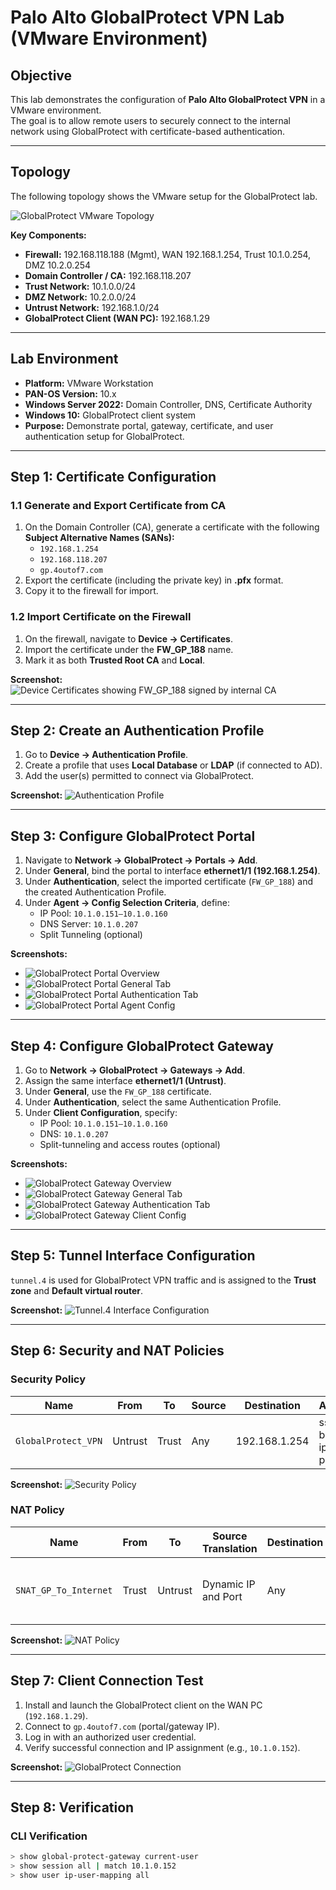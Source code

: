 # Palo Alto GlobalProtect VPN Lab (VMware Environment)

## Objective
This lab demonstrates the configuration of **Palo Alto GlobalProtect VPN** in a VMware environment.  
The goal is to allow remote users to securely connect to the internal network using GlobalProtect with certificate-based authentication.

---

## Topology
The following topology shows the VMware setup for the GlobalProtect lab.

![GlobalProtect VMware Topology](./screenshots/globalprotect-vmware-topology.png)

**Key Components:**
- **Firewall:** 192.168.118.188 (Mgmt), WAN 192.168.1.254, Trust 10.1.0.254, DMZ 10.2.0.254  
- **Domain Controller / CA:** 192.168.118.207  
- **Trust Network:** 10.1.0.0/24  
- **DMZ Network:** 10.2.0.0/24  
- **Untrust Network:** 192.168.1.0/24  
- **GlobalProtect Client (WAN PC):** 192.168.1.29  

---

## Lab Environment
- **Platform:** VMware Workstation  
- **PAN-OS Version:** 10.x  
- **Windows Server 2022:** Domain Controller, DNS, Certificate Authority  
- **Windows 10:** GlobalProtect client system  
- **Purpose:** Demonstrate portal, gateway, certificate, and user authentication setup for GlobalProtect.

---

## Step 1: Certificate Configuration

### 1.1 Generate and Export Certificate from CA
1. On the Domain Controller (CA), generate a certificate with the following **Subject Alternative Names (SANs):**  
   - `192.168.1.254`  
   - `192.168.118.207`  
   - `gp.4outof7.com`
2. Export the certificate (including the private key) in **.pfx** format.  
3. Copy it to the firewall for import.

### 1.2 Import Certificate on the Firewall
1. On the firewall, navigate to **Device → Certificates**.  
2. Import the certificate under the **FW_GP_188** name.  
3. Mark it as both **Trusted Root CA** and **Local**.  

**Screenshot:**
![Device Certificates showing FW_GP_188 signed by internal CA](./screenshots/device-certificates-fw-gp-188.png)

---

## Step 2: Create an Authentication Profile

1. Go to **Device → Authentication Profile**.  
2. Create a profile that uses **Local Database** or **LDAP** (if connected to AD).  
3. Add the user(s) permitted to connect via GlobalProtect.

**Screenshot:**
![Authentication Profile](./screenshots/auth-profile.png)

---

## Step 3: Configure GlobalProtect Portal

1. Navigate to **Network → GlobalProtect → Portals → Add**.  
2. Under **General**, bind the portal to interface **ethernet1/1 (192.168.1.254)**.  
3. Under **Authentication**, select the imported certificate (`FW_GP_188`) and the created Authentication Profile.  
4. Under **Agent → Config Selection Criteria**, define:
   - IP Pool: `10.1.0.151–10.1.0.160`
   - DNS Server: `10.1.0.207`
   - Split Tunneling (optional)

**Screenshots:**
- ![GlobalProtect Portal Overview](./screenshots/gp-portal-overview.png)
- ![GlobalProtect Portal General Tab](./screenshots/gp-portal-general.png)
- ![GlobalProtect Portal Authentication Tab](./screenshots/gp-portal-authentication.png)
- ![GlobalProtect Portal Agent Config](./screenshots/gp-portal-agent.png)

---

## Step 4: Configure GlobalProtect Gateway

1. Go to **Network → GlobalProtect → Gateways → Add**.  
2. Assign the same interface **ethernet1/1 (Untrust)**.  
3. Under **General**, use the `FW_GP_188` certificate.  
4. Under **Authentication**, select the same Authentication Profile.  
5. Under **Client Configuration**, specify:
   - IP Pool: `10.1.0.151–10.1.0.160`
   - DNS: `10.1.0.207`
   - Split-tunneling and access routes (optional)

**Screenshots:**
- ![GlobalProtect Gateway Overview](./screenshots/gp-gateway-overview.png)
- ![GlobalProtect Gateway General Tab](./screenshots/gp-gateway-general.png)
- ![GlobalProtect Gateway Authentication Tab](./screenshots/gp-gateway-authentication.png)
- ![GlobalProtect Gateway Client Config](./screenshots/gp-gateway-client-config.png)

---

## Step 5: Tunnel Interface Configuration

`tunnel.4` is used for GlobalProtect VPN traffic and is assigned to the **Trust zone** and **Default virtual router**.

**Screenshot:**
![Tunnel.4 Interface Configuration](./screenshots/tunnel4-interface-config.png)

---

## Step 6: Security and NAT Policies

### Security Policy
| Name | From | To | Source | Destination | Application | Action |
|------|------|----|---------|-------------|--------------|---------|
| `GlobalProtect_VPN` | Untrust | Trust | Any | 192.168.1.254 | ssl, web-browsing, ipsec-esp, ping | Allow |

**Screenshot:**
![Security Policy](./screenshots/security-policy.png)

### NAT Policy
| Name | From | To | Source Translation | Destination | Description |
|------|------|----|--------------------|--------------|--------------|
| `SNAT_GP_To_Internet` | Trust | Untrust | Dynamic IP and Port | Any | Allows VPN clients outbound Internet access |

**Screenshot:**
![NAT Policy](./screenshots/nat-policy.png)

---

## Step 7: Client Connection Test

1. Install and launch the GlobalProtect client on the WAN PC (`192.168.1.29`).  
2. Connect to `gp.4outof7.com` (portal/gateway IP).  
3. Log in with an authorized user credential.  
4. Verify successful connection and IP assignment (e.g., `10.1.0.152`).  

**Screenshot:**
![GlobalProtect Connection](./screenshots/globalprotect-connect.png)

---

## Step 8: Verification

### CLI Verification
```bash
> show global-protect-gateway current-user
> show session all | match 10.1.0.152
> show user ip-user-mapping all


